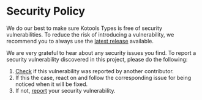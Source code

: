# Security Policy

We do our best to make sure Kotools Types is free of security vulnerabilities.
To reduce the risk of introducing a vulnerability, we recommend you to always
use the [latest release] available.

We are very grateful to hear about any security issues you find.
To report a security vulnerability discovered in this project, please do the
following:
1. [Check] if this vulnerability was reported by another contributor.
2. If this the case, react on and follow the corresponding issue for being
   noticed when it will be fixed.
3. If not, [report] your security vulnerability.

[check]: https://github.com/kotools/types/issues?q=is%3Aopen+is%3Aissue+label%3Asecurity
[latest release]: https://github.com/kotools/types/releases
[report]: https://github.com/kotools/types/issues/new?template=security-template.md&labels=security
